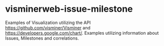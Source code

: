 visminerweb-issue-milestone
===========================

Examples of Visualization utilizing the API https://github.com/visminer/Visminer and https://developers.google.com/chart/.
Examples utilizing information about Issues, Milestones and correlations.

